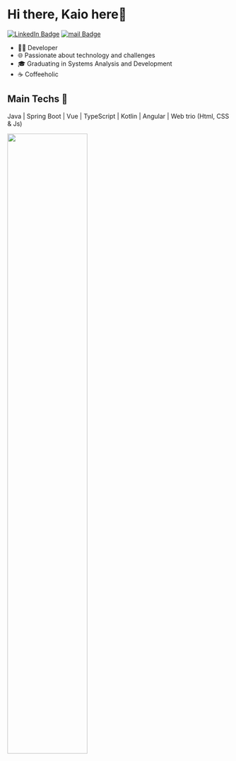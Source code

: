 # Hi there, Kaio here👋

[![LinkedIn Badge](https://img.shields.io/badge/-LinkedIn-2f2f2f?style=flat-square&logo=Linkedin&logoColor=white&link=https://www.linkedin.com/in/kaiosande/)](https://www.linkedin.com/in/kaiosande/)
[![mail Badge](https://img.shields.io/badge/-kaio.stavaress@gmail.com-2f2f2f?style=flat-square&logo=Gmail&logoColor=white&link=mailto:kaio.stavaress@gmail.com)](mailto:kaio.stavaress@gmail.com)

- 👩‍💻 Developer
- 🌐 Passionate about technology and challenges
- 🎓 Graduating in Systems Analysis and Development
- ☕ Coffeeholic

## Main Techs 🚀
Java | Spring Boot | Vue | TypeScript | Kotlin | Angular | Web trio (Html, CSS & Js) 

<div align="left">
  
  <img width="60%" src="https://github-readme-stats.vercel.app/api/top-langs/?username=kaiostavares&layout=compact&hide_border=true&text_color=ffffff&bg_color=0d1117" />
  
</div>